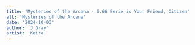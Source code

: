 ```yaml
---
title: 'Mysteries of the Arcana - 6.66 Eerie is Your Friend, Citizen'
alt: 'Mysteries of the Arcana'
date: '2024-10-03'
author: 'J Gray'
artist: 'Keira'
---
```

